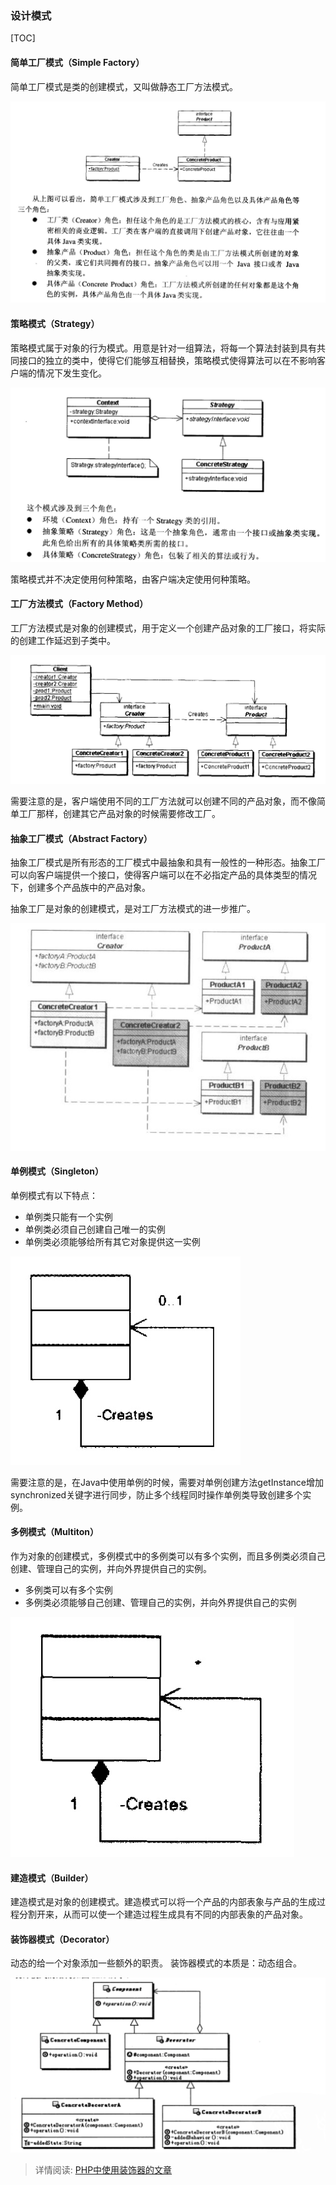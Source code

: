 ### 设计模式

[TOC]

#### 简单工厂模式（Simple Factory）

简单工厂模式是类的创建模式，又叫做静态工厂方法模式。

![ds-simple-factory][image-1]

#### 策略模式（Strategy）

策略模式属于对象的行为模式。用意是针对一组算法，将每一个算法封装到具有共同接口的独立的类中，使得它们能够互相替换，策略模式使得算法可以在不影响客户端的情况下发生变化。

![di-Strategy][image-2]

策略模式并不决定使用何种策略，由客户端决定使用何种策略。


#### 工厂方法模式（Factory Method）

工厂方法模式是对象的创建模式，用于定义一个创建产品对象的工厂接口，将实际的创建工作延迟到子类中。

![di-factory-method][image-3]

需要注意的是，客户端使用不同的工厂方法就可以创建不同的产品对象，而不像简单工厂那样，创建其它产品对象的时候需要修改工厂。


#### 抽象工厂模式（Abstract Factory）

抽象工厂模式是所有形态的工厂模式中最抽象和具有一般性的一种形态。抽象工厂可以向客户端提供一个接口，使得客户端可以在不必指定产品的具体类型的情况下，创建多个产品族中的产品对象。

抽象工厂是对象的创建模式，是对工厂方法模式的进一步推广。

![di-abs-method][image-4]


#### 单例模式（Singleton）

单例模式有以下特点：

- 单例类只能有一个实例
- 单例类必须自己创建自己唯一的实例
- 单例类必须能够给所有其它对象提供这一实例

![di-singleton][image-5]

需要注意的是，在Java中使用单例的时候，需要对单例创建方法getInstance增加synchronized关键字进行同步，防止多个线程同时操作单例类导致创建多个实例。

#### 多例模式（Multiton）

作为对象的创建模式，多例模式中的多例类可以有多个实例，而且多例类必须自己创建、管理自己的实例，并向外界提供自己的实例。

- 多例类可以有多个实例
- 多例类必须能够自己创建、管理自己的实例，并向外界提供自己的实例

![di-multi][image-6]

#### 建造模式（Builder）

建造模式是对象的创建模式。建造模式可以将一个产品的内部表象与产品的生成过程分割开来，从而可以使一个建造过程生成具有不同的内部表象的产品对象。


#### 装饰器模式（Decorator）

动态的给一个对象添加一些额外的职责。
装饰器模式的本质是：动态组合。

![di-decorator][image-7]

> 详情阅读: [PHP中使用装饰器的文章][1]



[1]:	http://huoding.com/2012/03/04/144

[image-1]:	./resources/ds-simple-factory.jpg
[image-2]:	./resources/di-Strategy.jpg
[image-3]:	./resources/di-factory-method.jpg
[image-4]:	./resources/di-abs-method.jpg
[image-5]:	./resources/di-singleton.jpg
[image-6]:	./resources/di-multi.jpg
[image-7]:	./resources/di-decorator.jpg